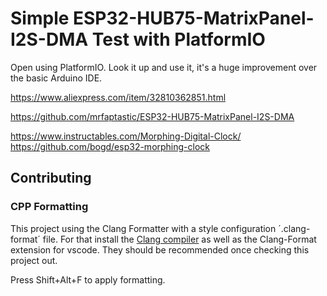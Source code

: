 # Simple ESP32-HUB75-MatrixPanel-I2S-DMA Test with PlatformIO

Open using PlatformIO. Look it up and use it, it's a huge improvement over the basic Arduino IDE. 


https://www.aliexpress.com/item/32810362851.html


https://github.com/mrfaptastic/ESP32-HUB75-MatrixPanel-I2S-DMA

https://www.instructables.com/Morphing-Digital-Clock/
https://github.com/bogd/esp32-morphing-clock



## Contributing
### CPP Formatting
This project using the Clang Formatter with a style configuration ´.clang-format´ file. 
For that install the [Clang compiler](https://github.com/nextcloud/desktop/wiki) as well as the Clang-Format extension for vscode. 
They should be recommended once checking this project out. 

Press Shift+Alt+F to apply formatting. 
